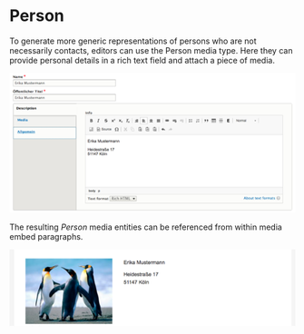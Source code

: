 # Person
To generate more generic representations of persons who are not necessarily contacts, editors can use the Person media type. Here they can provide personal details in a rich text field and attach a piece of media.

![](../img/media_types/degov_media_person_form.png)

The resulting _Person_ media entities can be referenced from within media embed paragraphs.

![](../img/media_types/degov_media_person_embedded.png)